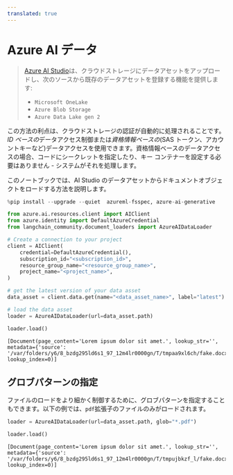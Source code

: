 ```yaml
---
translated: true
---
```


# Azure AI データ

>[Azure AI Studio](https://ai.azure.com/)は、クラウドストレージにデータアセットをアップロードし、次のソースから既存のデータアセットを登録する機能を提供します:
>
>- `Microsoft OneLake`
>- `Azure Blob Storage`
>- `Azure Data Lake gen 2`

この方法の利点は、クラウドストレージの認証が自動的に処理されることです。*ID ベースの*データアクセス制御または*資格情報ベースの*(SAS トークン、アカウントキーなど)データアクセスを使用できます。資格情報ベースのデータアクセスの場合、コードにシークレットを指定したり、キー コンテナーを設定する必要はありません - システムがそれを処理します。

このノートブックでは、AI Studio のデータアセットからドキュメントオブジェクトをロードする方法を説明します。

```python
%pip install --upgrade --quiet  azureml-fsspec, azure-ai-generative
```

```python
from azure.ai.resources.client import AIClient
from azure.identity import DefaultAzureCredential
from langchain_community.document_loaders import AzureAIDataLoader
```

```python
# Create a connection to your project
client = AIClient(
    credential=DefaultAzureCredential(),
    subscription_id="<subscription_id>",
    resource_group_name="<resource_group_name>",
    project_name="<project_name>",
)
```

```python
# get the latest version of your data asset
data_asset = client.data.get(name="<data_asset_name>", label="latest")
```

```python
# load the data asset
loader = AzureAIDataLoader(url=data_asset.path)
```

```python
loader.load()
```

```output
[Document(page_content='Lorem ipsum dolor sit amet.', lookup_str='', metadata={'source': '/var/folders/y6/8_bzdg295ld6s1_97_12m4lr0000gn/T/tmpaa9xl6ch/fake.docx'}, lookup_index=0)]
```

## グロブパターンの指定

ファイルのロードをより細かく制御するために、グロブパターンを指定することもできます。以下の例では、`pdf`拡張子のファイルのみがロードされます。

```python
loader = AzureAIDataLoader(url=data_asset.path, glob="*.pdf")
```

```python
loader.load()
```

```output
[Document(page_content='Lorem ipsum dolor sit amet.', lookup_str='', metadata={'source': '/var/folders/y6/8_bzdg295ld6s1_97_12m4lr0000gn/T/tmpujbkzf_l/fake.docx'}, lookup_index=0)]
```

